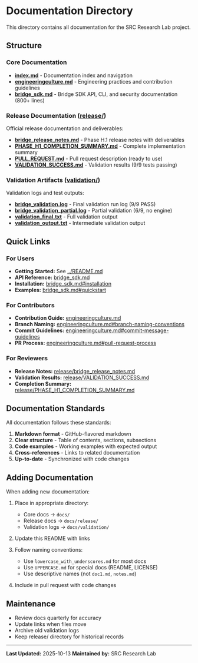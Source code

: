 # Documentation Directory

This directory contains all documentation for the SRC Research Lab project.

## Structure

### Core Documentation

- **[index.md](index.md)** - Documentation index and navigation
- **[engineeringculture.md](engineeringculture.md)** - Engineering practices and contribution guidelines
- **[bridge_sdk.md](bridge_sdk.md)** - Bridge SDK API, CLI, and security documentation (800+ lines)

### Release Documentation ([release/](release/))

Official release documentation and deliverables:

- **[bridge_release_notes.md](release/bridge_release_notes.md)** - Phase H.1 release notes with deliverables
- **[PHASE_H1_COMPLETION_SUMMARY.md](release/PHASE_H1_COMPLETION_SUMMARY.md)** - Complete implementation summary
- **[PULL_REQUEST.md](release/PULL_REQUEST.md)** - Pull request description (ready to use)
- **[VALIDATION_SUCCESS.md](release/VALIDATION_SUCCESS.md)** - Validation results (9/9 tests passing)

### Validation Artifacts ([validation/](validation/))

Validation logs and test outputs:

- **[bridge_validation.log](validation/bridge_validation.log)** - Final validation run log (9/9 PASS)
- **[bridge_validation_partial.log](validation/bridge_validation_partial.log)** - Partial validation (6/9, no engine)
- **[validation_final.txt](validation/validation_final.txt)** - Full validation output
- **[validation_output.txt](validation/validation_output.txt)** - Intermediate validation output

## Quick Links

### For Users

- **Getting Started:** See [../README.md](../README.md)
- **API Reference:** [bridge_sdk.md](bridge_sdk.md)
- **Installation:** [bridge_sdk.md#installation](bridge_sdk.md#installation)
- **Examples:** [bridge_sdk.md#quickstart](bridge_sdk.md#quickstart)

### For Contributors

- **Contribution Guide:** [engineeringculture.md](engineeringculture.md)
- **Branch Naming:** [engineeringculture.md#branch-naming-conventions](engineeringculture.md#branch-naming-conventions)
- **Commit Guidelines:** [engineeringculture.md#commit-message-guidelines](engineeringculture.md#commit-message-guidelines)
- **PR Process:** [engineeringculture.md#pull-request-process](engineeringculture.md#pull-request-process)

### For Reviewers

- **Release Notes:** [release/bridge_release_notes.md](release/bridge_release_notes.md)
- **Validation Results:** [release/VALIDATION_SUCCESS.md](release/VALIDATION_SUCCESS.md)
- **Completion Summary:** [release/PHASE_H1_COMPLETION_SUMMARY.md](release/PHASE_H1_COMPLETION_SUMMARY.md)

## Documentation Standards

All documentation follows these standards:

1. **Markdown format** - GitHub-flavored markdown
2. **Clear structure** - Table of contents, sections, subsections
3. **Code examples** - Working examples with expected output
4. **Cross-references** - Links to related documentation
5. **Up-to-date** - Synchronized with code changes

## Adding Documentation

When adding new documentation:

1. Place in appropriate directory:
   - Core docs → `docs/`
   - Release docs → `docs/release/`
   - Validation logs → `docs/validation/`

2. Update this README with links

3. Follow naming conventions:
   - Use `lowercase_with_underscores.md` for most docs
   - Use `UPPERCASE.md` for special docs (README, LICENSE)
   - Use descriptive names (not `doc1.md`, `notes.md`)

4. Include in pull request with code changes

## Maintenance

- Review docs quarterly for accuracy
- Update links when files move
- Archive old validation logs
- Keep release/ directory for historical records

---

**Last Updated:** 2025-10-13
**Maintained by:** SRC Research Lab
